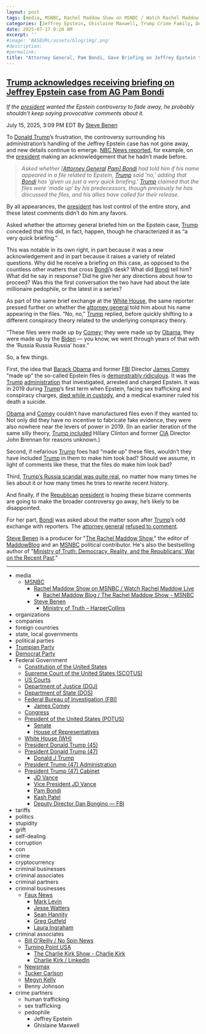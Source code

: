 ```yaml
---
layout: post
tags: [media, MSNBC, Rachel Maddow Show on MSNBC / Watch Rachel Maddow Live, Rachel Maddow Blog / The Rachel Maddow Show - MSNBC, Steve Benen, Ministry of Truth – HarperCollins, organizations, companies, foreign countries, state local governments, political parties, Trumpian Party, Democrat Party, Federal Government, Constitution of the United States, Supreme Court of the United States (SCOTUS), US Courts, Department of Justice (DOJ), Department of State (DOS), Federal Bureau of Investigation (FBI), James Comey, Congress, President of the United States (POTUS), Senate, House of Representatives, White House (WH), President Donald Trump (45), President Donald Trump (47), Donald J Trump, President Trump (47) Administration, President Trump (47) Cabinet, JD Vance, Vice President JD Vance, Pam Bondi, Kash Patel, Deputy Director Dan Bongino — FBI, tariffs, politics, stupidity, grift, self-dealing, corruption, con, crime, cryptocurrency, criminal businesses, criminal associates, criminal partners, criminal businesses, Faux News, Mark Levin, Jesse Watters, Sean Hannity, Greg Gutfeld, Laura Ingraham, criminal associates, Bill O’Reilly / No Spin News, Turning Point USA, The Charlie Kirk Show - Charlie Kirk, Charlie Kirk / LinkedIn, Newsmax, Tucker Carlson, Megyn Kelly, Benny Johnson, crime partners]
categories: [Jeffrey Epstein, Ghislaine Maxwell, Trump Crime Family, Donald Trump]
date: 2025-07-17 9:20 AM
excerpt: ''
#image: 'BASEURL/assets/blog/img/.png'
#description:
#permalink:
title: "Attorney General, Pam Bondi, Gave Briefing on Jeffrey Epstein to Trump"
---
```



## [Trump acknowledges receiving briefing on Jeffrey Epstein case from AG Pam Bondi](https://www.msnbc.com/rachel-maddow-show/maddowblog/jeffrey-epstein-files-trump-pam-bondi-briefing-rcna218948)

*If the [president](https://www.whitehouse.gov/) wanted the Epstein controversy to fade away, he probably shouldn’t keep saying provocative comments about it.*

July 15, 2025, 3:09 PM EDT
By [Steve Benen](https://www.msnbc.com/author/steve-benen-ncpn433601)

To [Donald Trump](https://www.donaldjtrump.com/)’s frustration, the controversy surrounding his administration’s handling of the Jeffrey Epstein case has not gone away, and new details continue to emerge. [NBC News reported](https://www.nbcnews.com/politics/trump-administration/live-blog/trump-mike-waltz-tariffs-immigration-arizona-grijalva-live-updates-rcna218470/rcrd85037?canonicalCard=true), for example, on the [president](https://www.whitehouse.gov/) making an acknowledgement that he hadn’t made before.

> *Asked whether [[Attorney General](https://www.justice.gov/) [Pam\] Bondi](https://www.justice.gov/ag/staff-profile/meet-attorney-general) had told him if his name appeared in a file related to Epstein, [Trump](https://www.donaldjtrump.com/) said ‘no,’ adding that [Bondi](https://www.justice.gov/ag/staff-profile/meet-attorney-general) has ‘given us just a very quick briefing.’ [Trump](https://www.donaldjtrump.com/) claimed that the files were ‘made up’ by his predecessors, though previously he has discussed the files, and his allies have called for their release.*

By all appearances, the [president](https://www.whitehouse.gov/) has lost control of the entire story, and these latest comments didn’t do him any favors.

Asked whether the attorney general briefed him on the Epstein case, [Trump](https://www.donaldjtrump.com/) conceded that this did, in fact, happen, though he characterized it as “a very quick briefing.”

This was notable in its own right, in part because it was a new acknowledgement and in part because it raises a variety of related questions. Why did he receive a briefing on this case, as opposed to the countless other matters that cross [Bondi](https://www.justice.gov/ag/staff-profile/meet-attorney-general)’s desk? What did [Bondi](https://www.justice.gov/ag/staff-profile/meet-attorney-general) tell him? What did he say in response? Did he give her any directions about how to proceed? Was this the first conversation the two have had about the late millionaire pedophile, or the latest in a series?

As part of the same brief exchange at the [White House](https://www.whitehouse.gov/), the same reporter pressed further on whether the [attorney general](https://www.justice.gov/) told him about his name appearing in the files. “No, no,” [Trump](https://www.donaldjtrump.com/) replied, before quickly shifting to a different conspiracy theory related to the underlying conspiracy theory.

“These files were made up by [Comey](https://www.fbi.gov/history/directors/james-b-comey); they were made up by [Obama](https://obamawhitehouse.archives.gov/), they were made up by the [Biden](https://bidenwhitehouse.archives.gov/) — you know, we went through years of that with the ‘Russia Russia Russia’ hoax.”

So, a few things.

First, the idea that [Barack Obama](https://obamawhitehouse.archives.gov/) and former [FBI](https://www.fbi.gov/) Director [James Comey](https://www.fbi.gov/history/directors/james-b-comey) “made up” the so-called Epstein files is [demonstrably ridiculous](https://www.msnbc.com/rachel-maddow-show/maddowblog/jeffrey-epstein-trump-rolls-new-conspiracy-theory-conspiracy-theory-rcna218606). It was the [Trump](https://www.donaldjtrump.com/) [administration](https://www.whitehouse.gov/administration/) that investigated, arrested and charged Epstein. It was in 2019 during [Trump](https://www.donaldjtrump.com/)’s first term when Epstein, facing sex trafficking and conspiracy charges, [died while in custody](https://www.nbcnews.com/news/us-news/jeffrey-epstein-died-suicide-manhattan-jail-cell-medical-examiner-says-n1041571), and a medical examiner ruled his death a suicide.

[Obama](https://obamawhitehouse.archives.gov/) and [Comey](https://www.fbi.gov/history/directors/james-b-comey) couldn’t have manufactured files even if they wanted to: Not only did they have no incentive to fabricate fake evidence, they were also nowhere near the levers of power in 2019. (In an earlier iteration of the same silly theory, [Trump included](https://www.msnbc.com/rachel-maddow-show/maddowblog/jeffrey-epstein-trump-rolls-new-conspiracy-theory-conspiracy-theory-rcna218606) Hillary Clinton and former [CIA](https://www.cia.gov/) Director John Brennan for reasons unknown.)

Second, if nefarious [Trump](https://www.donaldjtrump.com/) foes had “made up” these files, wouldn’t they have included [Trump](https://www.donaldjtrump.com/) in them to make him took bad? Should we assume, in light of comments like these, that the files do make him look bad?

Third, [Trump’s Russia scandal was quite real](https://www.msnbc.com/rachel-maddow-show/maddowblog/defend-trump-gop-pretends-russia-scandal-wasnt-real-rcna75749), no matter how many times he lies about it or how many times he tries to rewrite recent history.

And finally, if the [Republican](https://www.gop.com/) [president](https://www.whitehouse.gov/) is hoping these bizarre comments are going to make the broader controversy go away, he’s likely to be disappointed.

For her part, [Bondi](https://www.justice.gov/ag/staff-profile/meet-attorney-general) was asked about the matter soon after [Trump](https://www.donaldjtrump.com/)’s odd exchange with reporters. The [attorney general](https://www.justice.gov/) [refused to comment](https://bsky.app/profile/atrupar.com/post/3ltzjwupluq2h).

[Steve Benen](https://www.msnbc.com/author/steve-benen-ncpn433601) is a producer for "[The Rachel Maddow Show](https://www.msnbc.com/rachel-maddow-show)," the editor of [MaddowBlog](https://www.msnbc.com/maddowblog) and an [MSNBC](https://www.msnbc.com/) political contributor. He's also the bestselling author of "[Ministry of Truth: Democracy, Reality, and the Republicans' War on the Recent Past](https://www.harpercollins.com/products/ministry-of-truth-steve-benen)."

----
- media
    - [MSNBC](https://www.msnbc.com/)
        - [Rachel Maddow Show on MSNBC / Watch Rachel Maddow Live](https://www.msnbc.com/rachel-maddow-show)
            - [Rachel Maddow Blog / The Rachel Maddow Show - MSNBC](https://www.msnbc.com/maddowblog)
        - [Steve Benen](https://www.msnbc.com/author/steve-benen-ncpn433601)
            - [Ministry of Truth – HarperCollins](https://www.harpercollins.com/products/ministry-of-truth-steve-benen)
- organizations 
- companies
- foreign countries 
- state, local governments
- political parties 
- [Trumpian Party](https://www.gop.com/)
- [Democrat Party](https://www.democrats.org/)
- Federal Government 
    - [Constitution of the United States](https://constitution.congress.gov/)
    - [Supreme Court of the United States (SCOTUS)](https://www.supremecourt.gov/)
    - [US Courts](https://www.uscourts.gov/)
    - [Department of Justice (DOJ)](https://www.justice.gov/)
   - [Department of State (DOS)](https://www.state.gov/)
    - [Federal Bureau of Investigation (FBI)](https://www.fbi.gov/)
        - [James Comey](https://www.fbi.gov/history/directors/james-b-comey)
    - [Congress](https://www.congress.gov/)
    - [President of the United States (POTUS)](https://www.whitehouse.gov/)
        - [Senate](https://www.senate.gov/)
        - [House of Representatives](https://www.house.gov/)
    - [White House (WH)](https://www.whitehouse.gov/)
     - [President Donald Trump (45)](https://trumpwhitehouse.archives.gov/)
    - [President Donald Trump (47)](https://www.whitehouse.gov/administration/donald-j-trump/)
        - [Donald J Trump](https://www.donaldjtrump.com/)
    - [President Trump (47) Administration](https://www.whitehouse.gov/administration/)
    - [President Trump (47) Cabinet](https://www.whitehouse.gov/administration/the-cabinet/)
        - [JD Vance](https://www.linkedin.com/in/jd-vance-770a9047/)
        - [Vice President JD Vance](https://www.whitehouse.gov/administration/jd-vance/)
        - [Pam Bondi](https://www.justice.gov/ag/staff-profile/meet-attorney-general)
        - [Kash Patel](https://www.fbi.gov/about/leadership-and-structure/director-patel)
        - [Deputy Director Dan Bongino — FBI](https://www.fbi.gov/about/leadership-and-structure/deputy-director-dan-bongino)
- tariffs
- politics
- stupidity
- grift
- self-dealing
- corruption
- con
- crime
- cryptocurrency 
- criminal businesses
- criminal associates
- criminal partners
- criminal businesses
    - [Faux News](https://www.foxnews.com/)
        - [Mark Levin](https://www.foxnews.com/person/l/mark-levin)
        - [Jesse Watters](https://www.foxnews.com/person/w/jesse-watters)
        - [Sean Hannity](https://www.foxnews.com/person/h/sean-hannity)
        - [Greg Gutfeld](https://www.foxnews.com/person/g/greg-gutfeld)
        - [Laura Ingraham](https://www.foxnews.com/person/i/laura-ingraham)
- criminal associates
    - [Bill O'Reilly / No Spin News](https://www.billoreilly.com/)
    - [Turning Point USA](https://www.tpusa.com/)
        - [The Charlie Kirk Show - Charlie Kirk](https://www.charliekirk.com/)
        - [Charlie Kirk / LinkedIn](https://www.linkedin.com/in/charlie-kirk/)
    - [Newsmax](https://www.newsmax.com/)
    - [Tucker Carlson](https://tuckercarlson.com/)
    - [Megyn Kelly](https://www.megynkelly.com/)
    - Benny Johnson 
- crime partners
    - human trafficking 
    - sex trafficking 
    - pedophile 
        - Jeffrey Epstein 
        - Ghislaine Maxwell

